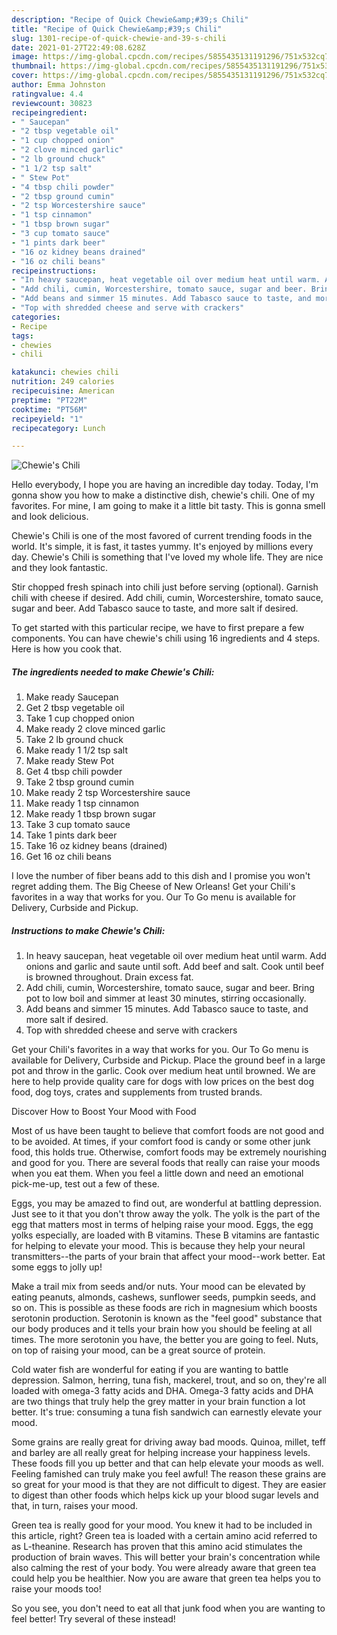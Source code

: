 ```yaml
---
description: "Recipe of Quick Chewie&amp;#39;s Chili"
title: "Recipe of Quick Chewie&amp;#39;s Chili"
slug: 1301-recipe-of-quick-chewie-and-39-s-chili
date: 2021-01-27T22:49:08.628Z
image: https://img-global.cpcdn.com/recipes/5855435131191296/751x532cq70/chewies-chili-recipe-main-photo.jpg
thumbnail: https://img-global.cpcdn.com/recipes/5855435131191296/751x532cq70/chewies-chili-recipe-main-photo.jpg
cover: https://img-global.cpcdn.com/recipes/5855435131191296/751x532cq70/chewies-chili-recipe-main-photo.jpg
author: Emma Johnston
ratingvalue: 4.4
reviewcount: 30823
recipeingredient:
- " Saucepan"
- "2 tbsp vegetable oil"
- "1 cup chopped onion"
- "2 clove minced garlic"
- "2 lb ground chuck"
- "1 1/2 tsp salt"
- " Stew Pot"
- "4 tbsp chili powder"
- "2 tbsp ground cumin"
- "2 tsp Worcestershire sauce"
- "1 tsp cinnamon"
- "1 tbsp brown sugar"
- "3 cup tomato sauce"
- "1 pints dark beer"
- "16 oz kidney beans drained"
- "16 oz chili beans"
recipeinstructions:
- "In heavy saucepan, heat vegetable oil over medium heat until warm. Add onions and garlic and saute until soft. Add beef and salt. Cook until beef is browned throughout. Drain excess fat."
- "Add chili, cumin, Worcestershire, tomato sauce, sugar and beer. Bring pot to low boil and simmer at least 30 minutes, stirring occasionally."
- "Add beans and simmer 15 minutes. Add Tabasco sauce to taste, and more salt if desired."
- "Top with shredded cheese and serve with crackers"
categories:
- Recipe
tags:
- chewies
- chili

katakunci: chewies chili 
nutrition: 249 calories
recipecuisine: American
preptime: "PT22M"
cooktime: "PT56M"
recipeyield: "1"
recipecategory: Lunch

---
```



![Chewie&#39;s Chili](https://img-global.cpcdn.com/recipes/5855435131191296/751x532cq70/chewies-chili-recipe-main-photo.jpg)

Hello everybody, I hope you are having an incredible day today. Today, I'm gonna show you how to make a distinctive dish, chewie&#39;s chili. One of my favorites. For mine, I am going to make it a little bit tasty. This is gonna smell and look delicious.

Chewie&#39;s Chili is one of the most favored of current trending foods in the world. It's simple, it is fast, it tastes yummy. It's enjoyed by millions every day. Chewie&#39;s Chili is something that I've loved my whole life. They are nice and they look fantastic.

Stir chopped fresh spinach into chili just before serving (optional). Garnish chili with cheese if desired. Add chili, cumin, Worcestershire, tomato sauce, sugar and beer. Add Tabasco sauce to taste, and more salt if desired.


To get started with this particular recipe, we have to first prepare a few components. You can have chewie&#39;s chili using 16 ingredients and 4 steps. Here is how you cook that.

<!--inarticleads1-->

##### The ingredients needed to make Chewie&#39;s Chili:

1. Make ready  Saucepan
1. Get 2 tbsp vegetable oil
1. Take 1 cup chopped onion
1. Make ready 2 clove minced garlic
1. Take 2 lb ground chuck
1. Make ready 1 1/2 tsp salt
1. Make ready  Stew Pot
1. Get 4 tbsp chili powder
1. Take 2 tbsp ground cumin
1. Make ready 2 tsp Worcestershire sauce
1. Make ready 1 tsp cinnamon
1. Make ready 1 tbsp brown sugar
1. Take 3 cup tomato sauce
1. Take 1 pints dark beer
1. Take 16 oz kidney beans (drained)
1. Get 16 oz chili beans


I love the number of fiber beans add to this dish and I promise you won&#39;t regret adding them. The Big Cheese of New Orleans! Get your Chili&#39;s favorites in a way that works for you. Our To Go menu is available for Delivery, Curbside and Pickup. 

<!--inarticleads2-->

##### Instructions to make Chewie&#39;s Chili:

1. In heavy saucepan, heat vegetable oil over medium heat until warm. Add onions and garlic and saute until soft. Add beef and salt. Cook until beef is browned throughout. Drain excess fat.
1. Add chili, cumin, Worcestershire, tomato sauce, sugar and beer. Bring pot to low boil and simmer at least 30 minutes, stirring occasionally.
1. Add beans and simmer 15 minutes. Add Tabasco sauce to taste, and more salt if desired.
1. Top with shredded cheese and serve with crackers


Get your Chili&#39;s favorites in a way that works for you. Our To Go menu is available for Delivery, Curbside and Pickup. Place the ground beef in a large pot and throw in the garlic. Cook over medium heat until browned. We are here to help provide quality care for dogs with low prices on the best dog food, dog toys, crates and supplements from trusted brands. 

Discover How to Boost Your Mood with Food


Most of us have been taught to believe that comfort foods are not good and to be avoided. At times, if your comfort food is candy or some other junk food, this holds true. Otherwise, comfort foods may be extremely nourishing and good for you. There are several foods that really can raise your moods when you eat them. When you feel a little down and need an emotional pick-me-up, test out a few of these.

Eggs, you may be amazed to find out, are wonderful at battling depression. Just see to it that you don't throw away the yolk. The yolk is the part of the egg that matters most in terms of helping raise your mood. Eggs, the egg yolks especially, are loaded with B vitamins. These B vitamins are fantastic for helping to elevate your mood. This is because they help your neural transmitters--the parts of your brain that affect your mood--work better. Eat some eggs to jolly up!

Make a trail mix from seeds and/or nuts. Your mood can be elevated by eating peanuts, almonds, cashews, sunflower seeds, pumpkin seeds, and so on. This is possible as these foods are rich in magnesium which boosts serotonin production. Serotonin is known as the "feel good" substance that our body produces and it tells your brain how you should be feeling at all times. The more serotonin you have, the better you are going to feel. Nuts, on top of raising your mood, can be a great source of protein.

Cold water fish are wonderful for eating if you are wanting to battle depression. Salmon, herring, tuna fish, mackerel, trout, and so on, they're all loaded with omega-3 fatty acids and DHA. Omega-3 fatty acids and DHA are two things that truly help the grey matter in your brain function a lot better. It's true: consuming a tuna fish sandwich can earnestly elevate your mood. 

Some grains are really great for driving away bad moods. Quinoa, millet, teff and barley are all really great for helping increase your happiness levels. These foods fill you up better and that can help elevate your moods as well. Feeling famished can truly make you feel awful! The reason these grains are so great for your mood is that they are not difficult to digest. They are easier to digest than other foods which helps kick up your blood sugar levels and that, in turn, raises your mood.

Green tea is really good for your mood. You knew it had to be included in this article, right? Green tea is loaded with a certain amino acid referred to as L-theanine. Research has proven that this amino acid stimulates the production of brain waves. This will better your brain's concentration while also calming the rest of your body. You were already aware that green tea could help you be healthier. Now you are aware that green tea helps you to raise your moods too!

So you see, you don't need to eat all that junk food when you are wanting to feel better! Try several of these instead!

